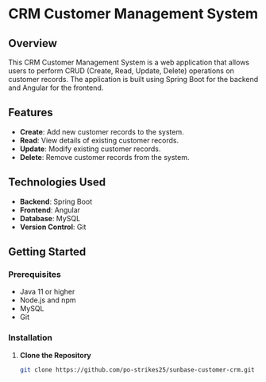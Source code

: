 # CRM Customer Management System

## Overview

This CRM Customer Management System is a web application that allows users to perform CRUD (Create, Read, Update, Delete) operations on customer records. 
The application is built using Spring Boot for the backend and Angular for the frontend.

## Features

- **Create**: Add new customer records to the system.
- **Read**: View details of existing customer records.
- **Update**: Modify existing customer records.
- **Delete**: Remove customer records from the system.

## Technologies Used

- **Backend**: Spring Boot
- **Frontend**: Angular
- **Database**: MySQL
- **Version Control**: Git

## Getting Started

### Prerequisites

- Java 11 or higher
- Node.js and npm
- MySQL
- Git

### Installation

1. **Clone the Repository**

   ```bash
   git clone https://github.com/po-strikes25/sunbase-customer-crm.git
